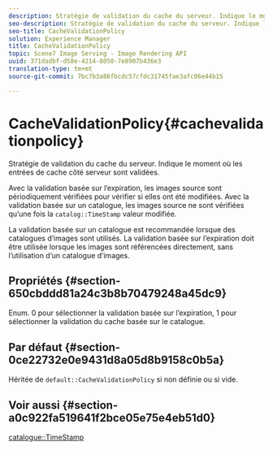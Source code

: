 ```yaml
---
description: Stratégie de validation du cache du serveur. Indique le moment où les entrées de cache côté serveur sont validées.
seo-description: Stratégie de validation du cache du serveur. Indique le moment où les entrées de cache côté serveur sont validées.
seo-title: CacheValidationPolicy
solution: Experience Manager
title: CacheValidationPolicy
topic: Scene7 Image Serving - Image Rendering API
uuid: 371dadbf-d58e-4214-8050-7e8907b436e3
translation-type: tm+mt
source-git-commit: 7bc7b3a86fbcdc57cfdc31745fae3afc06e44b15

---
```



# CacheValidationPolicy{#cachevalidationpolicy}

Stratégie de validation du cache du serveur. Indique le moment où les entrées de cache côté serveur sont validées.

Avec la validation basée sur l’expiration, les images source sont périodiquement vérifiées pour vérifier si elles ont été modifiées. Avec la validation basée sur un catalogue, les images source ne sont vérifiées qu’une fois la `catalog::TimeStamp` valeur modifiée.

La validation basée sur un catalogue est recommandée lorsque des catalogues d’images sont utilisés. La validation basée sur l’expiration doit être utilisée lorsque les images sont référencées directement, sans l’utilisation d’un catalogue d’images.

## Propriétés {#section-650cbddd81a24c3b8b70479248a45dc9}

Enum. 0 pour sélectionner la validation basée sur l’expiration, 1 pour sélectionner la validation du cache basée sur le catalogue.

## Par défaut {#section-0ce22732e0e9431d8a05d8b9158c0b5a}

Héritée de `default::CacheValidationPolicy` si non définie ou si vide.

## Voir aussi {#section-a0c922fa519641f2bce05e75e4eb51d0}

[catalogue::TimeStamp](../../../../../is-api/image-catalog/image-serving-api-ref/c-image-catalog-reference/c-image-svg-data-reference/c-svg-data-reference/r-timestamp-svg.md#reference-59a27b72f4cb4a53a3baba83214c4ded)
